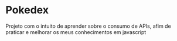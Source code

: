 # Pokedex
 Projeto com o intuito de aprender sobre o consumo de APIs, afim de praticar e melhorar os meus conhecimentos em javascript
